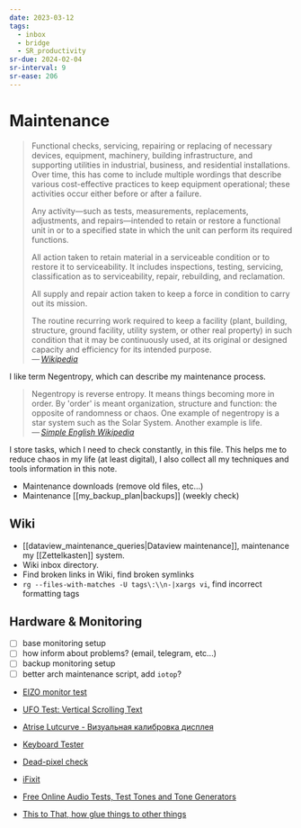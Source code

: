 ```yaml
---
date: 2023-03-12
tags:
  - inbox
  - bridge
  - SR_productivity
sr-due: 2024-02-04
sr-interval: 9
sr-ease: 206
---
```


# Maintenance

> Functional checks, servicing, repairing or replacing of necessary devices,
> equipment, machinery, building infrastructure, and supporting utilities in
> industrial, business, and residential installations. Over time, this has come
> to include multiple wordings that describe various cost-effective practices to
> keep equipment operational; these activities occur either before or after a
> failure.
>
> Any activity—such as tests, measurements, replacements, adjustments, and
> repairs—intended to retain or restore a functional unit in or to a specified
> state in which the unit can perform its required functions.
>
> All action taken to retain material in a serviceable condition or to restore
> it to serviceability. It includes inspections, testing, servicing,
> classification as to serviceability, repair, rebuilding, and reclamation.
>
> All supply and repair action taken to keep a force in condition to carry out
> its mission.
>
> The routine recurring work required to keep a facility (plant, building,
> structure, ground facility, utility system, or other real property) in such
> condition that it may be continuously used, at its original or designed
> capacity and efficiency for its intended purpose.\
> — <cite>[Wikipedia](https://en.wikipedia.org/wiki/Maintenance)</cite>

I like term Negentropy, which can describe my maintenance process.

> Negentropy is reverse entropy. It means things becoming more in order. By
> 'order' is meant organization, structure and function: the opposite of
> randomness or chaos. One example of negentropy is a star system such as the
> Solar System. Another example is life.\
> — <cite>[Simple English Wikipedia](https://simple.wikipedia.org/wiki/Negentropy)</cite>

I store tasks, which I need to check constantly, in this file. This helps me to
reduce chaos in my life (at least digital), I also collect all my techniques and
tools information in this note.

- Maintenance downloads (remove old files, etc...)
- Maintenance [[my_backup_plan|backups]] (weekly check)

## Wiki

- [[dataview_maintenance_queries|Dataview maintenance]], maintenance my
[[Zettelkasten]] system.
- Wiki inbox directory.
- Find broken links in Wiki, find broken symlinks
- `rg --files-with-matches -U tags\:\\n-|xargs vi`, find incorrect formatting
tags

## Hardware & Monitoring

- [ ] base monitoring setup
- [ ] how inform about problems? (email, telegram, etc...)
- [ ] backup monitoring setup
- [ ] better arch maintenance script, add `iotop`?

- [EIZO monitor test](https://www.eizo.be/monitor-test/)
- [UFO Test: Vertical Scrolling Text](https://www.testufo.com/framerates-text)
- [Atrise Lutcurve - Визуальная калибровка дисплея](http://www.atrise.com/lutcurve/ru/)
- [Keyboard Tester](https://www.keyboardtester.com/tester.html)
- [Dead-pixel check](http://lcdtech.info/en/tests/dead.pixel.htm)
- [iFixit](https://www.ifixit.com/)
- [Free Online Audio Tests, Test Tones and Tone Generators](https://www.audiocheck.net/)

- [This to That, how glue things to other things](http://www.thistothat.com/)
